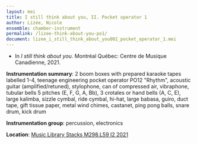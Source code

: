 ```yaml
---
layout: mei
title: I still think about you, II. Pocket operator 1
author: Lizée, Nicole
ensemble: chamber-instrument
permalink: /lizee-think-about-you-po1/
document: lizee_i_still_think_about_you002_pocket_operator_1.mei
---
```


- In *I still think about you.* Montréal Québec: Centre de Musique Canadienne, 2021.

**Instrumentation summary**: 2 boom boxes with prepared karaoke tapes labelled 1-4, teenage engineering pocket operator PO12 "Rhythm", acoustic guitar (amplified/retuned), stylophone, can of compressed air, vibraphone, tubular bells 5 pitches (E, F, G, A, Bb), 3 crotales or hand bells (A, C, E), large kalimba, sizzle cymbal, ride cymbal, hi-hat, large babasa, guiro, duct tape, gift tissue paper, metal wind chimes, castanet, ping pong balls, snare drum, kick drum 

**Instrumentation group**: percussion, electronics 

**Location**: <a href="https://tufts.primo.exlibrisgroup.com/permalink/01TUN_INST/1kc9gia/alma991018677203903851" target="_blank">Music Library Stacks M298.L59 I2 2021</a>
